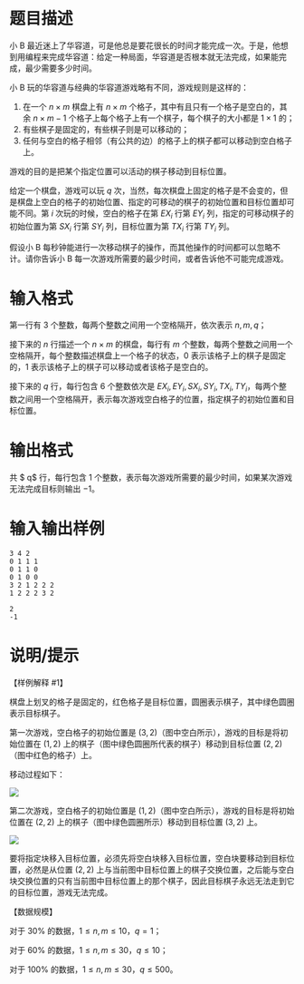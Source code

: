 # 题目描述

小 B 最近迷上了华容道，可是他总是要花很长的时间才能完成一次。于是，他想到用编程来完成华容道：给定一种局面，华容道是否根本就无法完成，如果能完成，最少需要多少时间。

小 B 玩的华容道与经典的华容道游戏略有不同，游戏规则是这样的：

1. 在一个 $n \times m$ 棋盘上有 $n \times m$ 个格子，其中有且只有一个格子是空白的，其余 $n \times m-1$ 个格子上每个格子上有一个棋子，每个棋子的大小都是 $1 \times 1$ 的；
2. 有些棋子是固定的，有些棋子则是可以移动的；
3. 任何与空白的格子相邻（有公共的边）的格子上的棋子都可以移动到空白格子上。

游戏的目的是把某个指定位置可以活动的棋子移动到目标位置。

给定一个棋盘，游戏可以玩 $q$ 次，当然，每次棋盘上固定的格子是不会变的，但是棋盘上空白的格子的初始位置、指定的可移动的棋子的初始位置和目标位置却可能不同。第 $i$ 次玩的时候，空白的格子在第 $EX_i$ 行第 $EY_i$ 列，指定的可移动棋子的初始位置为第 $SX_i$ 行第 $SY_i$ 列，目标位置为第 $TX_i$ 行第 $TY_i$ 列。

假设小 B 每秒钟能进行一次移动棋子的操作，而其他操作的时间都可以忽略不计。请你告诉小 B 每一次游戏所需要的最少时间，或者告诉他不可能完成游戏。

# 输入格式

第一行有 $3$ 个整数，每两个整数之间用一个空格隔开，依次表示 $n,m,q$；

接下来的 $n$ 行描述一个 $n \times m$ 的棋盘，每行有 $m$ 个整数，每两个整数之间用一个空格隔开，每个整数描述棋盘上一个格子的状态，$0$ 表示该格子上的棋子是固定的，$1$ 表示该格子上的棋子可以移动或者该格子是空白的。

接下来的 $q$ 行，每行包含 $6$ 个整数依次是 $EX_i,EY_i,SX_i,SY_i,TX_i,TY_i$，每两个整数之间用一个空格隔开，表示每次游戏空白格子的位置，指定棋子的初始位置和目标位置。

# 输出格式

共 $ q$ 行，每行包含 $1$ 个整数，表示每次游戏所需要的最少时间，如果某次游戏无法完成目标则输出 $−1$。

# 输入输出样例

```input1
3 4 2
0 1 1 1
0 1 1 0
0 1 0 0
3 2 1 2 2 2
1 2 2 2 3 2
```

```output1
2
-1
```

# 说明/提示

【样例解释 #1】

棋盘上划叉的格子是固定的，红色格子是目标位置，圆圈表示棋子，其中绿色圆圈表示目标棋子。

第一次游戏，空白格子的初始位置是 $(3,2)$（图中空白所示），游戏的目标是将初始位置在 $(1,2)$ 上的棋子（图中绿色圆圈所代表的棋子）移动到目标位置 $(2,2)$（图中红色的格子）上。

移动过程如下：

![](file://puzzle1.png)

第二次游戏，空白格子的初始位置是 $(1,2)$（图中空白所示），游戏的目标是将初始位置在 $(2,2)$ 上的棋子（图中绿色圆圈所示）移动到目标位置 $(3,2)$ 上。

![](file://puzzle2.png)

要将指定块移入目标位置，必须先将空白块移入目标位置，空白块要移动到目标位置，必然是从位置 $(2,2)$ 上与当前图中目标位置上的棋子交换位置，之后能与空白块交换位置的只有当前图中目标位置上的那个棋子，因此目标棋子永远无法走到它的目标位置，游戏无法完成。

【数据规模】

对于 $30 \%$ 的数据，$1 \leq n,m \leq 10$，$q = 1$；

对于 $60 \%$ 的数据，$1 \leq n,m \leq 30$，$q \leq 10$；

对于 $100 \%$ 的数据，$1 \leq n,m \leq 30$，$q \leq 500$。
